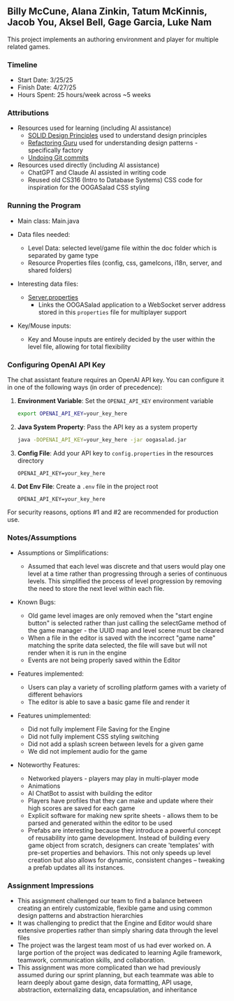 ## Billy McCune, Alana Zinkin, Tatum McKinnis, Jacob You, Aksel Bell, Gage Garcia, Luke Nam

This project implements an authoring environment and player for multiple related games.

### Timeline

* Start Date: 3/25/25
* Finish Date: 4/27/25
* Hours Spent: 25 hours/week across ~5 weeks

### Attributions

* Resources used for learning (including AI assistance)
  * [SOLID Design Principles](https://www.digitalocean.com/community/conceptual-articles/s-o-l-i-d-the-first-five-principles-of-object-oriented-design#single-responsibility-principle)
    used to understand design principles
  * [Refactoring Guru](https://refactoring.guru/design-patterns/factory-method) used for
    understanding design patterns - specifically factory
  * [Undoing Git commits](https://stackoverflow.com/questions/22682870/how-can-i-undo-pushed-commits-using-git)
* Resources used directly (including AI assistance)
  * ChatGPT and Claude AI assisted in writing code
  * Reused old CS316 (Intro to Database Systems) CSS code for inspiration for the OOGASalad CSS styling

### Running the Program

* Main class: Main.java
* Data files needed:

  * Level Data: selected level/game file within the doc folder which is separated by game type
  * Resource Properties files (config, css, gameIcons, i18n, server, and shared folders)
* Interesting data files:

  * [Server.properties](src/main/resources/oogasalad/server/Server.properties)
    * Links the OOGASalad application to a WebSocket server address stored in this `properties` file for multiplayer support
* Key/Mouse inputs:

  * Key and Mouse inputs are entirely decided by the user within the level file, allowing for
    total flexibility

### Configuring OpenAI API Key

The chat assistant feature requires an OpenAI API key. You can configure it in one of the following
ways (in order of precedence):

1. **Environment Variable**: Set the `OPENAI_API_KEY` environment variable

   ```bash
   export OPENAI_API_KEY=your_key_here
   ```
2. **Java System Property**: Pass the API key as a system property

   ```bash
   java -DOPENAI_API_KEY=your_key_here -jar oogasalad.jar
   ```
3. **Config File**: Add your API key to `config.properties` in the resources directory

   ```properties
   OPENAI_API_KEY=your_key_here
   ```
4. **Dot Env File**: Create a `.env` file in the project root

   ```
   OPENAI_API_KEY=your_key_here
   ```

For security reasons, options #1 and #2 are recommended for production use.

### Notes/Assumptions

* Assumptions or Simplifications:

  * Assumed that each level was discrete and that users would play one level at a time rather than
    progressing through a series of continuous levels. This simplified the process of level
    progression by removing the need to store the next level within each file.
* Known Bugs:

  * Old game level images are only removed when the "start engine button" is selected rather than
    just calling the selectGame method of the game manager - the UUID map and level scene must be
    cleared
  * When a file in the editor is saved with the incorrect "game name" matching the sprite data
    selected, the file will save but will not render when it is run in the engine
  * Events are not being properly saved within the Editor
* Features implemented:

  * Users can play a variety of scrolling platform games with a variety of different behaviors
  * The editor is able to save a basic game file and render it
* Features unimplemented:

  * Did not fully implement File Saving for the Engine
  * Did not fully implement CSS styling switching
  * Did not add a splash screen between levels for a given game
  * We did not implement audio for the game
* Noteworthy Features:

  * Networked players - players may play in multi-player mode
  * Animations
  * AI ChatBot to assist with building the editor
  * Players have profiles that they can make and update where their high scores are saved for each
    game
  * Explicit software for making new sprite sheets - allows them to be parsed and generated within
    the editor to be used
  * Prefabs are interesting because they introduce a powerful concept of reusability into game development. Instead of building every game object from scratch, designers can create 'templates' with pre-set properties and behaviors. This not only speeds up level creation but also allows for dynamic, consistent changes – tweaking a prefab updates all its instances.

### Assignment Impressions

* This assignment challenged our team to find a balance between creating an entirely customizable,
  flexible game and using common design patterns and abstraction hierarchies
* It was challenging to predict that the Engine and Editor would share extensive properties rather
  than simply sharing data through the level files
* The project was the largest team most of us had ever worked on. A large portion of the
  project was dedicated to learning Agile framework, teamwork, communication skills, and
  collaboration.
* This assignment was more complicated than we had previously assumed during our sprint planning,
  but each teammate was able to learn deeply about game design, data formatting, API usage,
  abstraction, externalizing data, encapsulation, and inheritance
